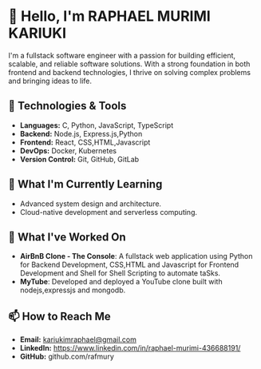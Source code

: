 # 👋 Hello, I'm RAPHAEL MURIMI KARIUKI

I'm a fullstack software engineer with a passion for building efficient, scalable, and reliable software solutions. With a strong foundation in both frontend and backend technologies, I thrive on solving complex problems and bringing ideas to life.

## 🔧 Technologies & Tools

- **Languages:** C, Python, JavaScript, TypeScript
- **Backend:** Node.js, Express.js,Python
- **Frontend:** React, CSS,HTML,Javascript
- **DevOps:** Docker, Kubernetes
- **Version Control:** Git, GitHub, GitLab

## 🌱 What I'm Currently Learning

- Advanced system design and architecture.
- Cloud-native development and serverless computing.

## 🚀 What I've Worked On

- **AirBnB Clone - The Console**: A fullstack web application using Python for Backend Development, CSS,HTML and Javascript for Frontend Development and Shell for Shell Scripting to automate taSks.
- **MyTube**: Developed and deployed a YouTube clone built with nodejs,expressjs and mongodb.

## 📫 How to Reach Me

- **Email:** kariukimraphael@gmail.com
- **LinkedIn:** https://www.linkedin.com/in/raphael-murimi-436688191/
- **GitHub:** github.com/rafmury

